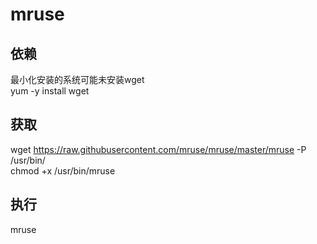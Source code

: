 # mruse

## 依赖
最小化安装的系统可能未安装wget    
yum -y install wget    

## 获取
wget https://raw.githubusercontent.com/mruse/mruse/master/mruse -P /usr/bin/    
chmod +x /usr/bin/mruse

## 执行
mruse
